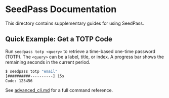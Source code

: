 # SeedPass Documentation

This directory contains supplementary guides for using SeedPass.

## Quick Example: Get a TOTP Code

Run `seedpass totp <query>` to retrieve a time-based one-time password (TOTP). The
`<query>` can be a label, title, or index. A progress bar shows the remaining
seconds in the current period.

```bash
$ seedpass totp "email"
[##########----------] 15s
Code: 123456
```

See [advanced_cli.md](advanced_cli.md) for a full command reference.
